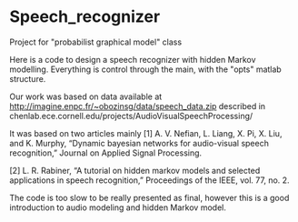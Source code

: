 # Speech_recognizer
Project for "probabilist graphical model" class

Here is a code to design a speech recognizer with hidden Markov modelling.
Everything is control through the main, with the "opts" matlab structure.

Our work was based on data available at
http://imagine.enpc.fr/~obozinsg/data/speech_data.zip
described in
chenlab.ece.cornell.edu/projects/AudioVisualSpeechProcessing/

It was based on two articles mainly
[1] A. V. Nefian, L. Liang, X. Pi, X. Liu, and K. Murphy, 
“Dynamic bayesian networks for audio-visual speech recognition,” 
Journal on Applied Signal Processing.

[2] L. R. Rabiner, 
“A tutorial on hidden markov models and selected applications in speech recognition,”
Proceedings of the IEEE, vol. 77, no. 2.

The code is too slow to be really presented as final, however this is a good introduction to audio modeling and hidden Markov model.
